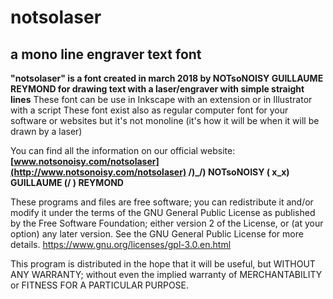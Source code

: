 # notsolaser
## a mono line engraver text font

**"notsolaser" is a font created in march 2018 by NOTsoNOISY GUILLAUME REYMOND
for drawing text with a laser/engraver with simple straight lines**
These font can be use in Inkscape with an extension
or in Illustrator with a script
These font exist also as regular computer font for your software or websites
but it's not monoline (it's how it will be when it will be drawn by a laser)

You can find all the information on our official website:
**[www.notsonoisy.com/notsolaser](http://www.notsonoisy.com/notsolaser)
 /)_/) NOTsoNOISY
( x_x) GUILLAUME
(/   ) REYMOND**

These programs and files are free software; you can redistribute it and/or modify
it under the terms of the GNU General Public License as published by
the Free Software Foundation; either version 2 of the License, or
(at your option) any later version.
See the GNU General Public License for more details.
https://www.gnu.org/licenses/gpl-3.0.en.html

This program is distributed in the hope that it will be useful,
but WITHOUT ANY WARRANTY; without even the implied warranty of
MERCHANTABILITY or FITNESS FOR A PARTICULAR PURPOSE.  